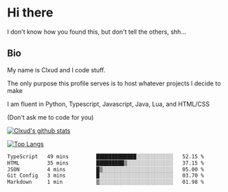 

# Hi there
I don't know how you found this, but don't tell the others, shh...

## Bio
My name is Clxud and I code stuff.

The only purpose this profile serves is to host whatever projects I decide to make

I am fluent in Python, Typescript, Javascript, Java, Lua, and HTML/CSS



(Don't ask me to code for you)

[![Clxud's github stats](https://github-readme-stats.vercel.app/api?username=cloudwithax&count_private=true&theme=dark&show_icons=true)](https://github.com/anuraghazra/github-readme-stats) 

[![Top Langs](https://github-readme-stats.vercel.app/api/top-langs/?username=cloudwithax&theme=dark)](https://github.com/anuraghazra/github-readme-stats)

<!--START_SECTION:waka-->

```txt
TypeScript   49 mins         █████████████░░░░░░░░░░░░   52.15 %
HTML         35 mins         █████████▒░░░░░░░░░░░░░░░   37.15 %
JSON         4 mins          █▒░░░░░░░░░░░░░░░░░░░░░░░   05.00 %
Git Config   3 mins          █░░░░░░░░░░░░░░░░░░░░░░░░   03.70 %
Markdown     1 min           ▒░░░░░░░░░░░░░░░░░░░░░░░░   01.98 %
```

<!--END_SECTION:waka-->







